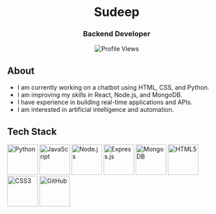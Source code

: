 <h1 align="center">Sudeep</h1>
<h3 align="center">Backend Developer</h3>

<p align="center">
    <img src="https://komarev.com/ghpvc/?username=Sudeep-py&label=Profile%20views&color=0e75b6&style=flat" alt="Profile Views" />
  </a>
</p>

## About
- I am currently working on a chatbot using HTML, CSS, and Python.  
- I am improving my skills in React, Node.js, and MongoDB.  
- I have experience in building real-time applications and APIs.  
- I am interested in artificial intelligence and automation.  


## Tech Stack  
<p align="left">
  <img src="https://skillicons.dev/icons?i=javascript" height="70" alt="Python" />
  <img src="https://skillicons.dev/icons?i=nodejs" height="70" alt="JavaScript" />
  <img src="https://skillicons.dev/icons?i=expressjs" height="70" alt="Node.js" />
  <img src="https://skillicons.dev/icons?i=python" height="70" alt="Express.js" />
  <img src="https://skillicons.dev/icons?i=mongodb" height=70" alt="MongoDB" />
  <img src="https://skillicons.dev/icons?i=html" height="70" alt="HTML5" />
  <img src="https://skillicons.dev/icons?i=css" height="70" alt="CSS3" />
  <img src="https://skillicons.dev/icons?i=github" height="70" alt="GitHub" />
</p>

